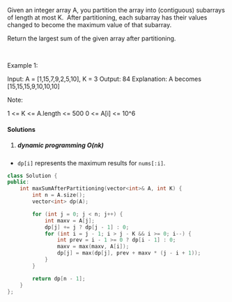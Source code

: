Given an integer array A, you partition the array into (contiguous) subarrays of length at most K.  After partitioning, each subarray has their values changed to become the maximum value of that subarray.

Return the largest sum of the given array after partitioning.

 

Example 1:

Input: A = [1,15,7,9,2,5,10], K = 3
Output: 84
Explanation: A becomes [15,15,15,9,10,10,10]
 

Note:

1 <= K <= A.length <= 500
0 <= A[i] <= 10^6

#### Solutions

1. ##### dynamic programming O(nk)

- `dp[i]` represents the maximum results for `nums[:i]`.

```cpp
class Solution {
public:
    int maxSumAfterPartitioning(vector<int>& A, int K) {
        int n = A.size();
        vector<int> dp(A);

        for (int j = 0; j < n; j++) {
            int maxv = A[j];
            dp[j] += j ? dp[j - 1] : 0;
            for (int i = j - 1; i > j - K && i >= 0; i--) {
                int prev = i - 1 >= 0 ? dp[i - 1] : 0;
                maxv = max(maxv, A[i]);
                dp[j] = max(dp[j], prev + maxv * (j - i + 1));
            }
        }

        return dp[n - 1];
    }
};
```